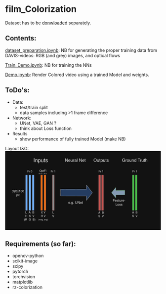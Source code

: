 # film_Colorization

Dataset has to be [donwloaded](https://davischallenge.org/davis2017/code.html) separately.

## Contents:
[dataset_preparation.ipynb](dataset_preparation.ipynb):
NB for generating the proper training data from DAVIS-videos: RGB (and grey) images, and optical flows

[Train_Demo.ipynb](Train_Demo.ipynb):
NB for training the NNs

[Demo.ipynb](Demo.ipynb):
Render Colored video using a trained Model and weights.



## ToDo's:
- Data:
  - test/train split
  - data samples including >1 frame difference
- Network:
  - UNet, VAE, GAN ?
  - think about Loss function
- Results
  - show performance of fully trained Model (make NB)

Layout I&O:
![NN IO Design](https://github.com/jan-spr/FlowColorization/blob/main/NN%20Diagram.png?raw=true)

## Requirements (so far):
- opencv-python
- scikit-image
- scipy
- pytorch
- torchvision
- matplotlib
- rz-colorization
